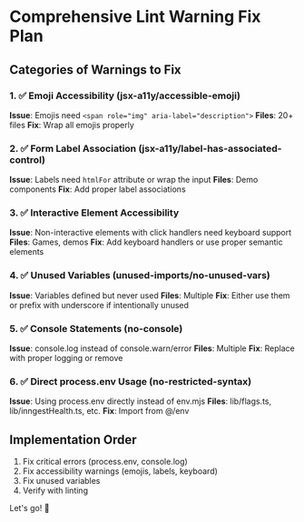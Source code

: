 # Comprehensive Lint Warning Fix Plan

## Categories of Warnings to Fix

### 1. ✅ Emoji Accessibility (jsx-a11y/accessible-emoji)

**Issue**: Emojis need `<span role="img" aria-label="description">`
**Files**: 20+ files
**Fix**: Wrap all emojis properly

### 2. ✅ Form Label Association (jsx-a11y/label-has-associated-control)

**Issue**: Labels need `htmlFor` attribute or wrap the input
**Files**: Demo components
**Fix**: Add proper label associations

### 3. ✅ Interactive Element Accessibility

**Issue**: Non-interactive elements with click handlers need keyboard support
**Files**: Games, demos
**Fix**: Add keyboard handlers or use proper semantic elements

### 4. ✅ Unused Variables (unused-imports/no-unused-vars)

**Issue**: Variables defined but never used
**Files**: Multiple
**Fix**: Either use them or prefix with underscore if intentionally unused

### 5. ✅ Console Statements (no-console)

**Issue**: console.log instead of console.warn/error
**Files**: Multiple
**Fix**: Replace with proper logging or remove

### 6. ✅ Direct process.env Usage (no-restricted-syntax)

**Issue**: Using process.env directly instead of env.mjs
**Files**: lib/flags.ts, lib/inngestHealth.ts, etc.
**Fix**: Import from @/env

## Implementation Order

1. Fix critical errors (process.env, console.log)
2. Fix accessibility warnings (emojis, labels, keyboard)
3. Fix unused variables
4. Verify with linting

Let's go! 🚀
